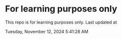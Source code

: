 # For learning purposes only
This repo is for learning purposes only.
Last updated at

Tuesday, November 12, 2024 5:41:28 AM

